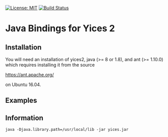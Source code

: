[![License: MIT](https://img.shields.io/badge/License-MIT-yellow.svg)](https://opensource.org/licenses/MIT)
[![Build Status](https://travis-ci.com/github/SRI-CSL/yices2_java_bindings.svg?branch=master)](https://travis-ci.com/github/SRI-CSL/yices2_java_bindings)

#  Java Bindings for Yices 2

## Installation

You will need an installation of yices2, java (>= 8 or 1.8), and ant (>= 1.10.0) which requires
installing it from the source

https://ant.apache.org/

on Ubuntu 16.04.


## Examples


## Information


```
java -Djava.library.path=/usr/local/lib -jar yices.jar
```
